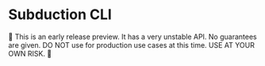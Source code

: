 # Subduction CLI

🚧 This is an early release preview. It has a very unstable API. No guarantees are given. DO NOT use for production use cases at this time. USE AT YOUR OWN RISK. 🚧


